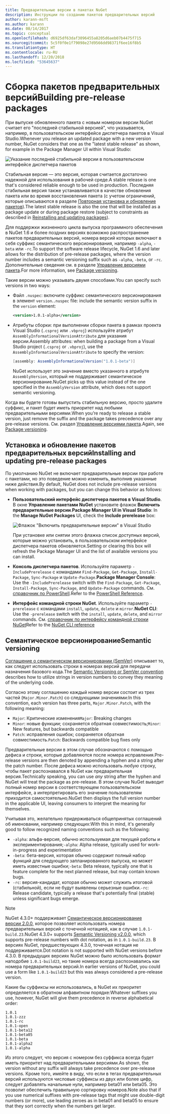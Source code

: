 ```yaml
---
title: Предварительные версии в пакетах NuGet
description: Инструкции по созданию пакетов предварительных версий
author: karann-msft
ms.author: karann
ms.date: 08/14/2017
ms.topic: conceptual
ms.openlocfilehash: d6925df63daf3096455a8205d6aeb07b4475f715
ms.sourcegitcommit: 5c5f0f0e1f79098e27d9566dd98371f6ee16f8b5
ms.translationtype: HT
ms.contentlocale: ru-RU
ms.lasthandoff: 12/20/2018
ms.locfileid: "53645637"
---
```

# <a name="building-pre-release-packages"></a><span data-ttu-id="767f8-103">Сборка пакетов предварительных версий</span><span class="sxs-lookup"><span data-stu-id="767f8-103">Building pre-release packages</span></span>

<span data-ttu-id="767f8-104">При выпуске обновленного пакета с новым номером версии NuGet считает его "последней стабильной версией", что указывается, например, в пользовательском интерфейсе диспетчера пакетов в Visual Studio.</span><span class="sxs-lookup"><span data-stu-id="767f8-104">Whenever you release an updated package with a new version number, NuGet considers that one as the "latest stable release" as shown, for example in the Package Manager UI within Visual Studio:</span></span>

![Указание последней стабильной версии в пользовательском интерфейсе диспетчера пакетов](media/Prerelease_01-LatestStable.png)

<span data-ttu-id="767f8-106">Стабильная версия — это версия, которая считается достаточно надежной для использования в рабочей среде.</span><span class="sxs-lookup"><span data-stu-id="767f8-106">A stable release is one that's considered reliable enough to be used in production.</span></span> <span data-ttu-id="767f8-107">Последняя стабильная версия также устанавливается в качестве обновления пакета или во время восстановления пакета (с учетом ограничений, которые описываются в разделе [Повторная установка и обновление пакетов](../consume-packages/reinstalling-and-updating-packages.md)).</span><span class="sxs-lookup"><span data-stu-id="767f8-107">The latest stable release is also the one that will be installed as a package update or during package restore (subject to constraints as described in [Reinstalling and updating packages](../consume-packages/reinstalling-and-updating-packages.md)).</span></span>

<span data-ttu-id="767f8-108">Для поддержки жизненного цикла выпуска программного обеспечения в NuGet 1.6 и более поздних версиях возможно распространение пакетов предварительных версий, номера версий которых включают в себя суффикс семантического версионирования, например `-alpha`, `-beta` или `-rc`.</span><span class="sxs-lookup"><span data-stu-id="767f8-108">To support the software release lifecycle, NuGet 1.6 and later allows for the distribution of pre-release packages, where the version number includes a semantic versioning suffix such as `-alpha`, `-beta`, or `-rc`.</span></span> <span data-ttu-id="767f8-109">Дополнительные сведения см. в разделе [Управление версиями пакета](../reference/package-versioning.md#pre-release-versions).</span><span class="sxs-lookup"><span data-stu-id="767f8-109">For more information, see [Package versioning](../reference/package-versioning.md#pre-release-versions).</span></span>

<span data-ttu-id="767f8-110">Такие версии можно указывать двумя способами.</span><span class="sxs-lookup"><span data-stu-id="767f8-110">You can specify such versions in two ways:</span></span>

- <span data-ttu-id="767f8-111">Файл `.nuspec`: включите суффикс семантического версионирования в элемент `version`.</span><span class="sxs-lookup"><span data-stu-id="767f8-111">`.nuspec` file: include the semantic version suffix in the `version` element:</span></span>

    ```xml
    <version>1.0.1-alpha</version>
    ```

- <span data-ttu-id="767f8-112">Атрибуты сборки: при выполнении сборки пакета в рамках проекта Visual Studio (`.csproj` или `.vbproj`) используйте атрибут `AssemblyInformationalVersionAttribute` для указания версии.</span><span class="sxs-lookup"><span data-stu-id="767f8-112">Assembly attributes: when building a package from a Visual Studio project (`.csproj` or `.vbproj`), use the `AssemblyInformationalVersionAttribute` to specify the version:</span></span>

    ```cs
    [assembly: AssemblyInformationalVersion("1.0.1-beta")]
    ```

    <span data-ttu-id="767f8-113">NuGet использует это значение вместо указанного в атрибуте `AssemblyVersion`, который не поддерживает семантическое версионирование.</span><span class="sxs-lookup"><span data-stu-id="767f8-113">NuGet picks up this value instead of the one specified in the `AssemblyVersion` attribute, which does not support semantic versioning.</span></span>

<span data-ttu-id="767f8-114">Когда вы будете готовы выпустить стабильную версию, просто удалите суффикс, и пакет будет иметь приоритет над любыми предварительными версиями.</span><span class="sxs-lookup"><span data-stu-id="767f8-114">When you’re ready to release a stable version, just remove the suffix and the package takes precedence over any pre-release versions.</span></span> <span data-ttu-id="767f8-115">См. раздел [Управление версиями пакета](../reference/package-versioning.md#pre-release-versions).</span><span class="sxs-lookup"><span data-stu-id="767f8-115">Again, see [Package versioning](../reference/package-versioning.md#pre-release-versions).</span></span>

## <a name="installing-and-updating-pre-release-packages"></a><span data-ttu-id="767f8-116">Установка и обновление пакетов предварительных версий</span><span class="sxs-lookup"><span data-stu-id="767f8-116">Installing and updating pre-release packages</span></span>

<span data-ttu-id="767f8-117">По умолчанию NuGet не включает предварительные версии при работе с пакетами, но это поведение можно изменить, выполнив указанные ниже действия.</span><span class="sxs-lookup"><span data-stu-id="767f8-117">By default, NuGet does not include pre-release versions when working with packages, but you can change this behavior as follows:</span></span>

- <span data-ttu-id="767f8-118">**Пользовательский интерфейс диспетчера пакетов в Visual Studio**. В окне **Управление пакетами NuGet** установите флажок **Включить предварительные версии**.</span><span class="sxs-lookup"><span data-stu-id="767f8-118">**Package Manager UI in Visual Studio**: In the **Manage NuGet Packages** UI, check the **Include prerelease** box:</span></span>

    ![Флажок "Включить предварительные версии" в Visual Studio](media/Prerelease_02-CheckPrerelease.png)

    <span data-ttu-id="767f8-120">При установке или снятии этого флажка список доступных версий, которые можно установить, в пользовательском интерфейсе диспетчера пакетов обновляется.</span><span class="sxs-lookup"><span data-stu-id="767f8-120">Setting or clearing this box will refresh the Package Manager UI and the list of available versions you can install.</span></span>

- <span data-ttu-id="767f8-121">**Консоль диспетчера пакетов**. Используйте параметр `-IncludePrerelease` с командами `Find-Package`, `Get-Package`, `Install-Package`, `Sync-Package` и `Update-Package`.</span><span class="sxs-lookup"><span data-stu-id="767f8-121">**Package Manager Console**: Use the `-IncludePrerelease` switch with the `Find-Package`, `Get-Package`, `Install-Package`, `Sync-Package`, and `Update-Package` commands.</span></span> <span data-ttu-id="767f8-122">См. [справочник по PowerShell](../tools/powershell-reference.md).</span><span class="sxs-lookup"><span data-stu-id="767f8-122">Refer to the [PowerShell Reference](../tools/powershell-reference.md).</span></span>

- <span data-ttu-id="767f8-123">**Интерфейс командной строки NuGet**. Используйте параметр `-prerelease` с командами `install`, `update`, `delete` и `mirror`.</span><span class="sxs-lookup"><span data-stu-id="767f8-123">**NuGet CLI**: Use the `-prerelease` switch with the `install`, `update`, `delete`, and `mirror` commands.</span></span> <span data-ttu-id="767f8-124">См. [справочник по интерфейсу командной строки NuGet](../tools/nuget-exe-cli-reference.md)</span><span class="sxs-lookup"><span data-stu-id="767f8-124">Refer to the [NuGet CLI reference](../tools/nuget-exe-cli-reference.md)</span></span>

## <a name="semantic-versioning"></a><span data-ttu-id="767f8-125">Семантическое версионирование</span><span class="sxs-lookup"><span data-stu-id="767f8-125">Semantic versioning</span></span>

<span data-ttu-id="767f8-126">[Соглашение о семантическом версионировании (SemVer)](http://semver.org/spec/v1.0.0.html) описывает то, как следует использовать строки в номерах версий для передачи назначения базового кода.</span><span class="sxs-lookup"><span data-stu-id="767f8-126">The [Semantic Versioning or SemVer convention](http://semver.org/spec/v1.0.0.html) describes how to utilize strings in version numbers to convey they meaning of the underlying code.</span></span>

<span data-ttu-id="767f8-127">Согласно этому соглашению каждый номер версии состоит из трех частей (`Major.Minor.Patch`) со следующими значениями:</span><span class="sxs-lookup"><span data-stu-id="767f8-127">In this convention, each version has three parts, `Major.Minor.Patch`, with the following meaning:</span></span>

- <span data-ttu-id="767f8-128">`Major`: Критические изменения</span><span class="sxs-lookup"><span data-stu-id="767f8-128">`Major`: Breaking changes</span></span>
- <span data-ttu-id="767f8-129">`Minor`: новые функции; сохраняется обратная совместимость;</span><span class="sxs-lookup"><span data-stu-id="767f8-129">`Minor`: New features, but backwards compatible</span></span>
- <span data-ttu-id="767f8-130">`Patch`: исправления ошибок; сохраняется обратная совместимость.</span><span class="sxs-lookup"><span data-stu-id="767f8-130">`Patch`: Backwards compatible bug fixes only</span></span>

<span data-ttu-id="767f8-131">Предварительные версии в этом случае обозначаются с помощью дефиса и строки, которые добавляются после номера исправления.</span><span class="sxs-lookup"><span data-stu-id="767f8-131">Pre-release versions are then denoted by appending a hyphen and a string after the patch number.</span></span> <span data-ttu-id="767f8-132">После дефиса можно использовать *любую* строку, чтобы пакет распознавался в NuGet как предварительная версия.</span><span class="sxs-lookup"><span data-stu-id="767f8-132">Technically speaking, you can use *any* string after the hyphen and NuGet will treat the package as pre-release.</span></span> <span data-ttu-id="767f8-133">В этом случае NuGet выводит полный номер версии в соответствующем пользовательском интерфейсе, а интерпретировать его значение пользователям приходится самостоятельно.</span><span class="sxs-lookup"><span data-stu-id="767f8-133">NuGet then displays the full version number in the applicable UI, leaving consumers to interpret the meaning for themselves.</span></span>

<span data-ttu-id="767f8-134">Учитывая это, желательно придерживаться общепринятых соглашений об именовании, например следующих:</span><span class="sxs-lookup"><span data-stu-id="767f8-134">With this in mind, it's generally good to follow recognized naming conventions such as the following:</span></span>

- <span data-ttu-id="767f8-135">`-alpha`: альфа-версия, обычно используемая для текущей работы и экспериментирования;</span><span class="sxs-lookup"><span data-stu-id="767f8-135">`-alpha`: Alpha release, typically used for work-in-progress and experimentation</span></span>
- <span data-ttu-id="767f8-136">`-beta`: бета-версия, которая обычно содержит полный набор функций для следующего запланированного выпуска, но может иметь известные ошибки;</span><span class="sxs-lookup"><span data-stu-id="767f8-136">`-beta`: Beta release, typically one that is feature complete for the next planned release, but may contain known bugs.</span></span>
- <span data-ttu-id="767f8-137">`-rc`: версия-кандидат, которая обычно может служить итоговой (стабильной), если не будут выявлены серьезные ошибки.</span><span class="sxs-lookup"><span data-stu-id="767f8-137">`-rc`: Release candidate, typically a release that's potentially final (stable) unless significant bugs emerge.</span></span>

> [!Note]
> <span data-ttu-id="767f8-138">NuGet 4.3.0+ поддерживает [Семантическое версионирование версии 2.0.0](http://semver.org/spec/v2.0.0.html), которое позволяет использовать номера предварительных версий с точечной нотацией, как в случае `1.0.1-build.23`.</span><span class="sxs-lookup"><span data-stu-id="767f8-138">NuGet 4.3.0+ supports [Semantic Versioning v2.0.0](http://semver.org/spec/v2.0.0.html), which supports pre-release numbers with dot notation, as in `1.0.1-build.23`.</span></span> <span data-ttu-id="767f8-139">В версиях NuGet, предшествующих 4.3.0, точечная нотация не поддерживается.</span><span class="sxs-lookup"><span data-stu-id="767f8-139">Dot notation is not supported with NuGet versions before 4.3.0.</span></span> <span data-ttu-id="767f8-140">В предыдущих версиях NuGet можно было использовать формат наподобие `1.0.1-build23`, но такие номера всегда распознавались как номера предварительных версий.</span><span class="sxs-lookup"><span data-stu-id="767f8-140">In earlier versions of NuGet, you could use a form like `1.0.1-build23` but this was always considered a pre-release version.</span></span>

<span data-ttu-id="767f8-141">Какие бы суффиксы ни использовались, в NuGet их приоритет определяется в обратном алфавитном порядке:</span><span class="sxs-lookup"><span data-stu-id="767f8-141">Whatever suffixes you use, however, NuGet will give them precedence in reverse alphabetical order:</span></span>

    1.0.1
    1.0.1-zzz
    1.0.1-rc
    1.0.1-open
    1.0.1-beta12
    1.0.1-beta05
    1.0.1-beta
    1.0.1-alpha2
    1.0.1-alpha

<span data-ttu-id="767f8-142">Из этого следует, что версия с номером без суффикса всегда будет иметь приоритет над предварительными версиями.</span><span class="sxs-lookup"><span data-stu-id="767f8-142">As shown, the version without any suffix will always take precedence over pre-release versions.</span></span> <span data-ttu-id="767f8-143">Кроме того, имейте в виду, что если в тегах предварительных версий используются числовые суффиксы из двух или более цифр, следует добавлять начальные нули, например beta01 или beta05. Это позволит обеспечить правильную сортировку номеров.</span><span class="sxs-lookup"><span data-stu-id="767f8-143">Note also that if you use numerical suffixes with pre-release tags that might use double-digit numbers (or more), use leading zeroes as in beta01 and beta05 to ensure that they sort correctly when the numbers get larger.</span></span>
